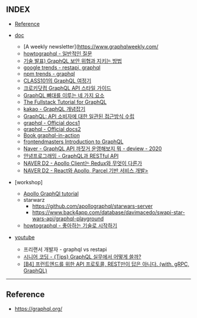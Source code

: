 
## INDEX
- [Reference](#Reference)

- [doc](#doc)
    - [A weekly newsletter](https://www.graphqlweekly.com/
    - [howtographql - 일반적인 질문](https://www.howtographql.com/advanced/5-common-questions/)
    - [기술 발표) GraphQL 보안 위협과 지키는 방법](https://monkeydeveloper.tistory.com/entry/%EA%B8%B0%EC%88%A0-%EB%B0%9C%ED%91%9C-GraphQL-%EB%B3%B4%EC%95%88-%EC%9C%84%ED%98%91%EA%B3%BC-%EC%A7%80%ED%82%A4%EB%8A%94-%EB%B0%A9%EB%B2%95)
    - [google trends - restapi, graphql](https://trends.google.co.kr/trends/explore?q=graphql,rest)
    - [npm trends - graphql](https://www.npmtrends.com/graphql)
    - [CLASS101의 GraphQL 여정기](https://medium.com/class101/class101%EC%9D%98-graphql-%EC%97%AC%EC%A0%95%EA%B8%B0-db69c25f78dc)
    - [크로키닷컴 GraphQL API 스타일 가이드](https://github.com/croquiscom/style-guide/blob/master/API/GraphQL.md)
    - [GraphQL 뼈대를 이루는 네 가지 요소](https://www.huskyhoochu.com/graphql-basic/)
    - [The Fullstack Tutorial for GraphQL](https://www.howtographql.com/)
    - [kakao - GraphQL 개념잡기](https://tech.kakao.com/2019/08/01/graphql-basic/)
    - [GraphQL: API 소비자에 대한 일관된 접근방식 수립](https://cloud.google.com/blog/ko/products/api-management/interacting-with-apis-rest-and-graphql)
    - [graphql - Official docs1](https://graphql.org/learn/)
    - [graphql - Official docs2](https://graphql.org/blog/graphql-a-query-language/)
    - [Book graphql-in-action](https://www.manning.com/books/graphql-in-action)
    - [frontendmasters Introduction to GraphQL](https://frontendmasters.com/courses/graphql/)
    - [Naver - GraphQL API 까짓거 운영해보지 뭐 - deview - 2020](https://tv.naver.com/v/16969996)
    - [안녕프로그래밍 - GraphQL과 RESTful API](https://www.holaxprogramming.com/2018/01/20/graphql-vs-restful-api/)
    - [NAVER D2 - Apollo Client는 Redux와 무엇이 다른가](https://d2.naver.com/helloworld/4245995)
    - [NAVER D2 - React와 Apollo, Parcel 기반 서비스 개발> ](https://d2.naver.com/helloworld/2838729)
- [workshop]
    - [Apollo GraphQl tutorial](https://www.apollographql.com/docs/tutorial/introduction)
    - starwarz
        - https://github.com/apollographql/starwars-server
        - https://www.back4app.com/database/davimacedo/swapi-star-wars-api/graphql-playground
    - [howtographql - 좋아하는 기술로 시작하기](https://www.howtographql.com/choose/)
- [youtube](#youtube)
    - 프리랜서 개발자 - graphql vs restapi
    - [시니어 코딩 - {Tips} GraphQL 실무에서 어떻게 쓸까?](https://www.youtube.com/watch?v=ISMVvVwmQUk)
    - [[B4] 프런트엔드를 위한 API 프로토콜, REST만이 답은 아니다. (with. gRPC, GraphQL)](https://www.youtube.com/watch?v=6C9zyLioTOU)

---

## Reference
- https://graphql.org/